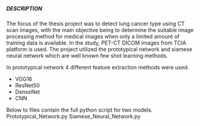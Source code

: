 ##### DESCRIPTION


The focus of the thesis project was to detect lung cancer type using CT scan images, with the main objective being to determine the suitable image processing method for medical images when only a limited amount of training data is available. In the study, PET-CT DICOM images from TCIA platform is used. The project utilized the prototypical network and siamese neural network which are well known few shot learning methods.

In prototypical network 4 different feature extraction methods were used.


- VGG16
- ResNet50
- DenseNet
- CNN

Below to files contain the full python script for two models.
Prototypical_Network.py
Siamese_Neural_Network.py




